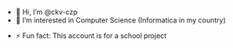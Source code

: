 - 👋 Hi, I’m @ckv-czp
- 👀 I’m interested in Computer Science (Informatica in my country)
<!--- 🌱 I’m currently learning ...
- 💞️ I’m looking to collaborate on ...
- 📫 How to reach me ...
- 😄 Pronouns: ...
--->
- ⚡ Fun fact: This account is for a school project

<!---
ckv-czp/ckv-czp is a ✨ special ✨ repository because its `README.md` (this file) appears on your GitHub profile.
You can click the Preview link to take a look at your changes.
--->
